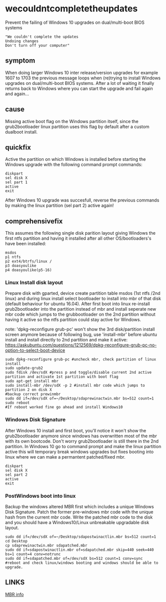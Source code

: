 # wecouldntcompletetheupdates
Prevent the failing of Windows 10 upgrades on dual/multi-boot BIOS systems

```
"We couldn't complete the updates
Undoing changes
Don't turn off your computer"
```

## symptom
When doing larger Windows 10 inter release/version upgrades for example 1607 to 1703 the previous message loops when (re)trying to install Windows upgrades on dual/multi-boot BIOS systems. After a lot of waiting it finally returns back to Windows where you can start the upgrade and fail again and again...

## cause
Missing active boot flag on the Windows partition itself, since the grub2bootloader linux partition uses this flag by default after a custom dualboot install.

## quickfix
Active the partition on which Windows is installed before starting the Windows upgrade with the following command prompt commands:

```
diskpart
sel disk X
sel part 1
active
exit
```

After Windows 10 upgrade was succesfull, reverse the previous commands by making the linux partition (sel part 2) active again!

## comprehensivefix
This assumes the following single disk parition layout giving Windows the first ntfs partition and having it installed after all other OS/bootloaders's have been installed:

```
msdos
p1 ntfs
p2 ext4/btrfs/linux /
p3 doasyoulike
p4 doasyoulike(p5-16) 
```

### Linux Install disk layout
Prepare disk with gparted, device create partition table msdos (1st ntfs /2nd linux) and during linux install select bootloader to install into mbr of that disk (default behaviour for ubuntu 16.04).
After first boot into linux re-install grub2bootloader into the partition instead of mbr and install seperate new mbr code which jumps to the grubbootloader on the 2nd partition without having it active so the ntfs partition could stay active for Windows. 

note: 
'dpkg-reconfigure grub-pc' won't show the 3rd disk/partition install screen anymore because of following bug, use 'install-mbr' before ubuntu install and install directly to 2nd partition and make it active:
https://askubuntu.com/questions/1212569/dpkg-reconfigure-grub-pc-no-option-to-select-boot-device

```
sudo dpkg-reconfigure grub-pc #uncheck mbr, check partition of linux install
sudo update-grub2
sudo fdisk /dev/sdX #press p and toggle/disable current 2nd active partition and activate 1st partition with boot flag
sudo apt-get install mbr
sudo install-mbr /dev/sdX -p 2 #install mbr code which jumps to partition 2 on disk X
#backup correct prewinmbr
sudo dd if=/dev/sdX of=~/Desktop/sdaprewinactwin.mbr bs=512 count=1
sudo reboot
#If reboot worked fine go ahead and install Windows10
```

### Windows Disk Signature
After Windows 10 install and first boot, you'll notice it won't show the grub2bootloader anymore since windows has overwritten most of the mbr with its own bootcode. Don't worry grub2bootloader is still there in the 2nd partition. In Windows 10 go to command prompt and make the linux partition active this will temporary break windows upgrades but fixes booting into linux where we can make a permantent patched/fixed mbr.

```
diskpart
sel disk X
sel part 2
active
exit
```

### PostWindows boot into linux
Backup the windows altered MBR first which includes a unique Windows Disk Signature. Patch the former pre-windows mbr code with the unique hash from the current mbr code. Write the patched mbr code to the disk and you should have a Windows10/Linux unbreakable upgradable disk layout.

```
sudo dd if=/dev/sdX of=~/Desktop/sdapostwinactlin.mbr bs=512 count=1
cd Desktop 
cp sdaprewinactwin.mbr sdapatched.mbr
sudo dd if=sdapostwinactlin.mbr of=sdapatched.mbr skip=440 seek=440 bs=1 count=4 conv=notrunc
sudo dd if=sdapatched.mbr of=/dev/sdX bs=512 count=1 conv=sync
#reboot and check linux/windows booting and windows should be able to upgrade.
```

## LINKS
[MBR info](https://thestarman.pcministry.com/asm/mbr/W7MBR.htm)
